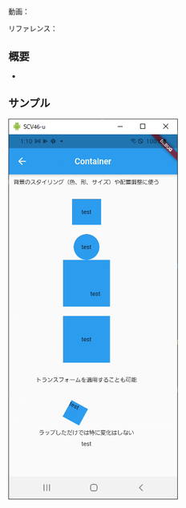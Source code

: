 #

動画：

リファレンス：

## 概要

-

## サンプル

![image-20210915011043682](img/%2354_Container/image-20210915011043682.png)
